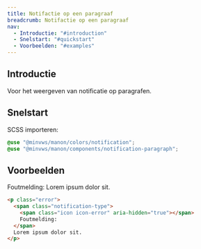 ```yaml
---
title: Notifactie op een paragraaf
breadcrumb: Notifactie op een paragraaf
nav:
  - Introductie: "#introduction"
  - Snelstart: "#quickstart"
  - Voorbeelden: "#examples"
---
```


<h2 id="introduction">Introductie</h2>

Voor het weergeven van notificatie op paragrafen.

<h2 id="quickstart">Snelstart</h2>

SCSS importeren:

```scss
@use "@minvws/manon/colors/notification";
@use "@minvws/manon/components/notification-paragraph";
```

<h2 id="examples">Voorbeelden</h2>

<p class="error">
  <span class="notification-type">
    <span class="icon icon-error" aria-hidden="true"></span>
    Foutmelding:
  </span>
  Lorem ipsum dolor sit.
</p>

```html
<p class="error">
  <span class="notification-type">
    <span class="icon icon-error" aria-hidden="true"></span>
    Foutmelding:
  </span>
  Lorem ipsum dolor sit.
</p>
```
